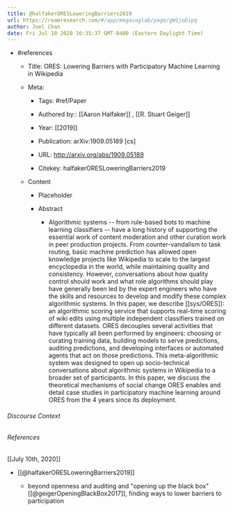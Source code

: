 ```yaml
---
title: @halfakerORESLoweringBarriers2019
url: https://roamresearch.com/#/app/megacoglab/page/gW1joDipq
author: Joel Chan
date: Fri Jul 10 2020 16:35:37 GMT-0400 (Eastern Daylight Time)
---
```


- #references

    - Title: ORES: Lowering Barriers with Participatory Machine Learning in Wikipedia

    - Meta:

        - Tags: #ref/Paper

        - Authored by::  [[Aaron Halfaker]] ,  [[R. Stuart Geiger]]

        - Year: [[2019]]

        - Publication: arXiv:1909.05189 [cs]

        - URL: http://arxiv.org/abs/1909.05189

        - Citekey: halfakerORESLoweringBarriers2019

    - Content

        - Placeholder

        - Abstract

            - Algorithmic systems -- from rule-based bots to machine learning classifiers -- have a long history of supporting the essential work of content moderation and other curation work in peer production projects. From counter-vandalism to task routing, basic machine prediction has allowed open knowledge projects like Wikipedia to scale to the largest encyclopedia in the world, while maintaining quality and consistency. However, conversations about how quality control should work and what role algorithms should play have generally been led by the expert engineers who have the skills and resources to develop and modify these complex algorithmic systems. In this paper, we describe [[sys/ORES]]: an algorithmic scoring service that supports real-time scoring of wiki edits using multiple independent classifiers trained on different datasets. ORES decouples several activities that have typically all been performed by engineers: choosing or curating training data, building models to serve predictions, auditing predictions, and developing interfaces or automated agents that act on those predictions. This meta-algorithmic system was designed to open up socio-technical conversations about algorithmic systems in Wikipedia to a broader set of participants. In this paper, we discuss the theoretical mechanisms of social change ORES enables and detail case studies in participatory machine learning around ORES from the 4 years since its deployment.

###### Discourse Context



###### References

[[July 10th, 2020]]

- [[@halfakerORESLoweringBarriers2019]]

    - beyond openness and auditing and "opening up the black box" [[@geigerOpeningBlackBox2017]], finding ways to lower barriers to participation

